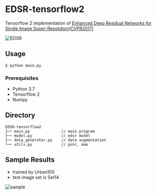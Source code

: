 # EDSR-tensorflow2
Tensorflow 2 implementation of [Enhanced Deep Residual Networks for Single Image Super-Resolution(CVPR2017)](https://arxiv.org/abs/1707.02921)

![EDSR](https://github.com/Saafke/EDSR_Tensorflow/raw/master/images/EDSR.png?raw=true)

## Usage
```
$ python main.py
```
### Prerequisites
- Python 3.7
- Tensorflow 2
- Numpy

## Directory
```
EDSR-tensorflow2
├── main.py              // main program
├── model.py             // edsr model
├── data_generator.py    // data augmentation
└── utils.py             // psnr, mae
```

## Sample Results
- trained by Urban100
- test image set is Set14

  
![sample](https://user-images.githubusercontent.com/45455072/91014933-40966d00-e625-11ea-801a-9f70ef231586.png)